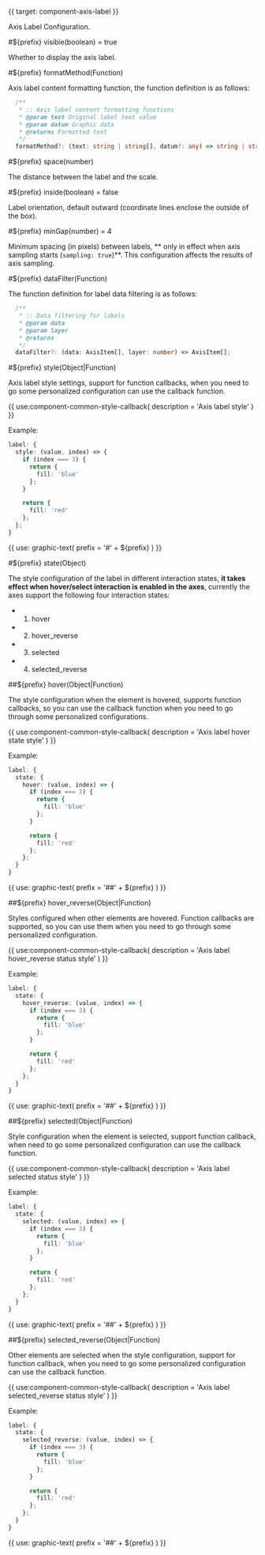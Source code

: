 {{ target: component-axis-label }}

<!-- ILabel -->

Axis Label Configuration.

#${prefix} visible(boolean) = true

Whether to display the axis label.

#${prefix} formatMethod(Function)

Axis label content formatting function, the function definition is as follows:

```ts
  /**
   * :: Axis label content formatting functions
   * @param text Original label text value
   * @param datum Graphic data
   * @returns Formatted text
   */
  formatMethod?: (text: string | string[], datum?: any) => string | string[];
```

#${prefix} space(number)

The distance between the label and the scale.

#${prefix} inside(boolean) = false

Label orientation, default outward (coordinate lines enclose the outside of the box).

#${prefix} minGap(number) = 4

Minimum spacing (in pixels) between labels, ** only in effect when axis sampling starts (`sampling: true`)**. This configuration affects the results of axis sampling.

#${prefix} dataFilter(Function)

The function definition for label data filtering is as follows:

```ts
  /**
   * :: Data filtering for labels
   * @param data
   * @param layer
   * @returns
   */
  dataFilter?: (data: AxisItem[], layer: number) => AxisItem[];
```

#${prefix} style(Object|Function)

Axis label style settings, support for function callbacks, when you need to go some personalized configuration can use the callback function.

{{ use:component-common-style-callback(
  description = 'Axis label style'
) }}

Example:

```ts
label: {
  style: (value, index) => {
    if (index === 3) {
      return {
        fill: 'blue'
      };
    }

    return {
      fill: 'red'
    };
  };
}
```

{{ use: graphic-text(
  prefix = '#' + ${prefix}
) }}

#${prefix} state(Object)

The style configuration of the label in different interaction states, **it takes effect when hover/select interaction is enabled in the axes**, currently the axes support the following four interaction states:

- 1. hover
- 2. hover_reverse
- 3. selected
- 4. selected_reverse

##${prefix} hover(Object|Function)

The style configuration when the element is hovered, supports function callbacks, so you can use the callback function when you need to go through some personalized configurations.

{{ use:component-common-style-callback(
  description = 'Axis label hover state style'
) }}

Example:

```ts
label: {
  state: {
    hover: (value, index) => {
      if (index === 3) {
        return {
          fill: 'blue'
        };
      }

      return {
        fill: 'red'
      };
    };
  }
}
```

{{ use: graphic-text(
  prefix = '##' + ${prefix}
) }}

##${prefix} hover_reverse(Object|Function)

Styles configured when other elements are hovered. Function callbacks are supported, so you can use them when you need to go through some personalized configuration.

{{ use:component-common-style-callback(
  description = 'Axis label hover_reverse status style'
) }}

Example:

```ts
label: {
  state: {
    hover_reverse: (value, index) => {
      if (index === 3) {
        return {
          fill: 'blue'
        };
      }

      return {
        fill: 'red'
      };
    };
  }
}
```

{{ use: graphic-text(
  prefix = '##' + ${prefix}
) }}

##${prefix} selected(Object|Function)

Style configuration when the element is selected, support function callback, when need to go some personalized configuration can use the callback function.

{{ use:component-common-style-callback(
  description = 'Axis label selected status style'
) }}

Example:

```ts
label: {
  state: {
    selected: (value, index) => {
      if (index === 3) {
        return {
          fill: 'blue'
        };
      }

      return {
        fill: 'red'
      };
    };
  }
}
```

{{ use: graphic-text(
  prefix = '##' + ${prefix}
) }}

##${prefix} selected_reverse(Object|Function)

Other elements are selected when the style configuration, support for function callback, when you need to go some personalized configuration can use the callback function.

{{ use:component-common-style-callback(
  description = 'Axis label selected_reverse status style'
) }}

Example:

```ts
label: {
  state: {
    selected_reverse: (value, index) => {
      if (index === 3) {
        return {
          fill: 'blue'
        };
      }

      return {
        fill: 'red'
      };
    };
  }
}
```

{{ use: graphic-text(
  prefix = '##' + ${prefix}
) }}